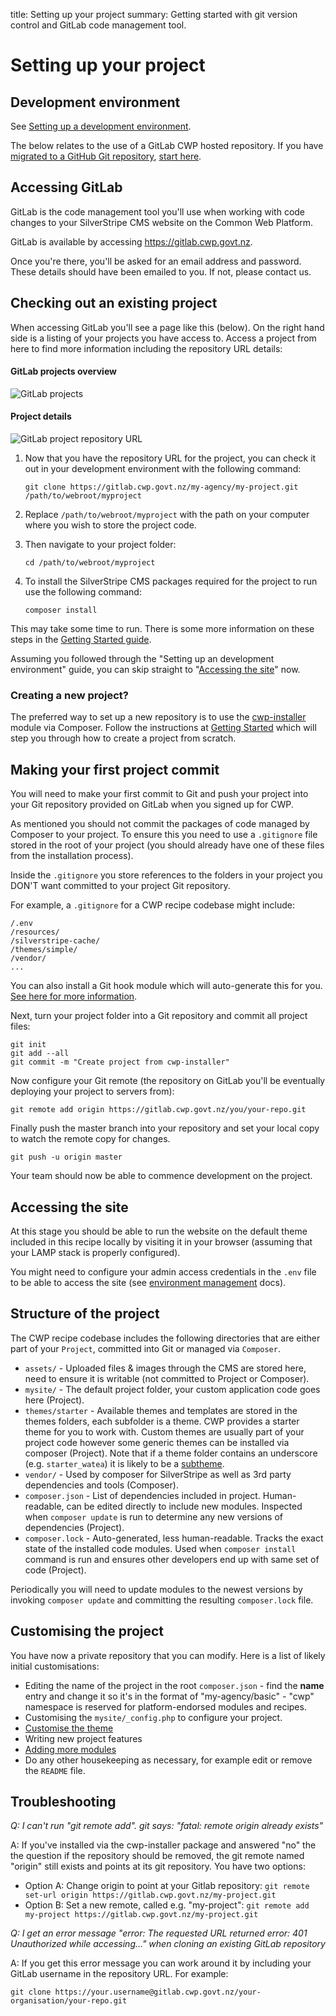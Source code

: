 title: Setting up your project
summary: Getting started with git version control and GitLab code management tool.

# Setting up your project

## Development environment

See [Setting up a development environment](../01_Working_with_projects/00_Setting_up_a_development_environment.md).

The below relates to the use of a GitLab CWP hosted repository. If you have [migrated to a GitHub Git repository](../01_Working_with_projects/01_Setting_up_your_project.md/#making-your-first-project-commit), [start here](https://help.github.com/articles/cloning-a-repository/).

## Accessing GitLab
GitLab is the code management tool you'll use when working with code changes to your SilverStripe CMS website on the Common Web Platform.

GitLab is available by accessing https://gitlab.cwp.govt.nz.

Once you're there, you'll be asked for an email address and password. These details should have been emailed to you. If not, please contact us.

## Checking out an existing project

When accessing GitLab you'll see a page like this (below). On the right hand side is a listing of your projects you have
access to. Access a project from here to find more information including the repository URL details:

#### GitLab projects overview
![GitLab projects](../_images/gitlab-projects.jpg)

#### Project details
![GitLab project repository URL](../_images/gitlab-project-repo-url.jpg)

1. Now that you have the repository URL for the project, you can check it out in your development environment with the 
following command:

    `git clone https://gitlab.cwp.govt.nz/my-agency/my-project.git /path/to/webroot/myproject`

2. Replace `/path/to/webroot/myproject` with the path on your computer where you wish to store the project code.

3. Then navigate to your project folder:
	
    `cd /path/to/webroot/myproject`

4. To install the SilverStripe CMS packages required for the project to run use the following command:

    `composer install`

This may take some time to run. There is some more information on these steps in the [Getting Started guide](../00_Getting_started.md).

Assuming you followed through the "Setting up an development environment" guide, you can skip straight to "[Accessing the site](../01_Working_with_projects/01_Setting_up_your_project.md#accessing-the-site)" now.

### Creating a new project?
The preferred way to set up a new repository is to use the
[cwp-installer](https://github.com/silverstripe/cwp-installer) module via Composer. Follow the instructions at [Getting Started](../00_Getting_started.md) which will step you through how to create a project from scratch.

## Making your first project commit
You will need to make your first commit to Git and push your project into your Git repository provided on GitLab when you signed up for CWP.

As mentioned you should not commit the packages of code managed by Composer to your project. To ensure this you need to use a `.gitignore` file stored in the root of your project (you should already have one of these files from the installation process).

Inside the `.gitignore` you store references to the folders in your project you DON'T want committed to your project Git repository.

For example, a `.gitignore` for a CWP recipe codebase might include:

    /.env
    /resources/
    /silverstripe-cache/
    /themes/simple/
    /vendor/
    ...

You can also install a Git hook module which will auto-generate this for you. [See here for more information](https://docs.silverstripe.org/en/4/getting_started/composer/#installing-and-enabling-the-ssautogitignore-package).

Next, turn your project folder into a Git repository and commit all project files:

	git init
	git add --all
	git commit -m "Create project from cwp-installer"

Now configure your Git remote (the repository on GitLab you'll be eventually deploying your project to servers from):

	git remote add origin https://gitlab.cwp.govt.nz/you/your-repo.git

Finally push the master branch into your repository and set your local copy to watch the remote copy for changes.

	git push -u origin master

Your team should now be able to commence development on the project.

## Accessing the site
At this stage you should be able to run the website on the default theme included in this recipe locally by visiting it
in your browser (assuming that your LAMP stack is properly configured).

You might need to configure your admin access credentials in the `.env` file to be able to access the
site (see [environment management](https://docs.silverstripe.org/en/4/getting_started/environment_management/) docs).

## Structure of the project
The CWP recipe codebase includes the following directories that are either part of your `Project`, committed into Git or managed via `Composer`.

 - `assets/` - Uploaded files & images through the CMS are stored here, need to ensure it is writable (not committed to Project or Composer).
 - `mysite/` - The default project folder, your custom application code goes here (Project).
 - `themes/starter` - Available themes and templates are stored in the themes folders, each subfolder is a theme. CWP provides a starter theme for you to work with. Custom themes are usually part of your project code however some generic themes can be installed via composer (Project). Note that if a theme folder contains an underscore (e.g. `starter_watea`) it is likely to be a [subtheme](https://docs.silverstripe.org/en/4/developer_guides/templates/themes/#developing-your-own-theme).
 - `vendor/` - Used by composer for SilverStripe as well as 3rd party dependencies and tools (Composer).
 - `composer.json` - List of dependencies included in project. Human-readable, can be edited directly to include new modules. Inspected when `composer update` is run to determine any new versions of dependencies (Project).
 - `composer.lock` - Auto-generated, less human-readable. Tracks the exact state of the installed code modules. Used when `composer install` command is run and ensures other developers end up with same set of code (Project).

Periodically you will need to update modules to the newest versions by invoking `composer update` and committing
the resulting `composer.lock` file.

## Customising the project
You have now a private repository that you can modify. Here is a list of likely initial customisations:

 * Editing the name of the project in the root `composer.json` - find the **name** entry and change it so it's in the
format of "my-agency/basic" - "cwp" namespace is reserved for platform-endorsed modules and recipes.
 * Customising the `mysite/_config.php` to configure your project.
 * [Customise the theme](05_Customising_the_starter_theme.md)
 * Writing new project features
 * [Adding more modules](06_Working_with_modules.md)
 * Do any other housekeeping as necessary, for example edit or remove the `README` file.

## Troubleshooting

*Q: I can't run "git remote add". git says: "fatal: remote origin already exists"*

A: If you've installed via the cwp-installer package and answered "no" the the question if the repository should be removed, the git remote named "origin" still exists and points at its git repository. You have two options:

* Option A: Change origin to point at your Gitlab repository: `git remote set-url origin https://gitlab.cwp.govt.nz/my-project.git`
* Option B: Set a new remote, called e.g. "my-project": `git remote add my-project https://gitlab.cwp.govt.nz/my-project.git`

*Q: I get an error message "error: The requested URL returned error: 401 Unauthorized while accessing..." when cloning an existing GitLab repository*

A: If you get this error message you can work around it by including your GitLab username in the repository URL.
For example:
```
git clone https://your.username@gitlab.cwp.govt.nz/your-organisation/your-repo.git
```
